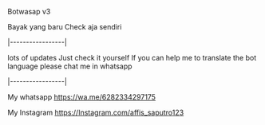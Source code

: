 Botwasap v3

Bayak yang baru
Check aja sendiri

|-----------------|

lots of updates
Just check it yourself 
If you can help me to translate the bot language please chat me in whatsapp

|-----------------|

My whatsapp
https://wa.me/6282334297175

My Instagram
https://Instagram.com/affis_saputro123
